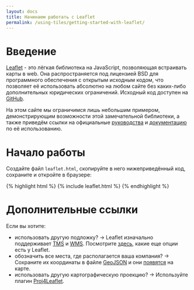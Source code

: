 ```yaml
---
layout: docs
title: Начинаем работать с Leaflet
permalink: /using-tiles/getting-started-with-leaflet/
---
```


# Введение

[Leaflet](http://leafletjs.com/) - это лёгкая библиотека на JavaScript, позволяющая встраивать карты в web. Она распространяется под лицензией BSD для программного обеспечения с открытым исходным кодом, что позволяет её использовать абсолютно на любом сайте без каких-либо дополнительных юридических ограничений. Исходный код доступен на [GitHub](http://github.com/Leaflet/Leaflet).

На этом сайте мы ограничимся лишь небольшим примером, демонстрирующим возможности этой замечательной библиотеки, а также приведём ссылки на официальные [руководства](http://leafletjs.com/examples.html) и [документацию](http://leafletjs.com/reference.html) по её использованию.

# Начало работы
Создайте файл `leaflet.html`, скопируйте в него нижеприведённый код, сохраните и откройте в браузере:

{% highlight html %}
{% include leaflet.html %}
{% endhighlight %}

# Дополнительные ссылки
Если вы хотите:

* использовать другую подложку? → Leaflet изначально поддерживает [TMS](https://en.wikipedia.org/wiki/Tile_Map_Service) и [WMS](https://ru.wikipedia.org/wiki/Web_Map_Service). Посмотрите [здесь](http://leafletjs.com/reference.html#tilelayer), какие еще опции есть у Leaflet.
* обозначить все места, где располагается ваша компания? → Сохраните их координаты в файле [GeoJSON](http://geojson.org/) и они [появятся](http://leafletjs.com/examples/geojson.html) на карте.
* использовать другую картографическую проекцию? → Используйте плагин [Proj4Leaflet](https://github.com/kartena/Proj4Leaflet).
